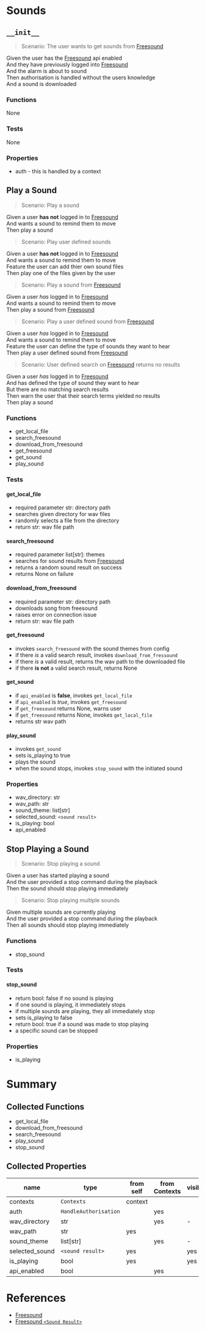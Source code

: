 # Sounds

## `__init__`

> Scenario: The user wants to get sounds from [Freesound](https://freesound.org)

Given the user has the [Freesound](https://freesound.org) api enabled  
And they have previously logged into [Freesound](https://freesound.org)  
And the alarm is about to sound  
Then authorisation is handled without the users knowledge  
And a sound is downloaded

### Functions

None

### Tests

None

### Properties

- auth - this is handled by a context

## Play a Sound

> Scenario: Play a sound

Given a user **has not** logged in to [Freesound](https://freesound.org)  
And wants a sound to remind them to move  
Then play a sound

> Scenario: Play user defined sounds

Given a user **has not** logged in to [Freesound](https://freesound.org)  
And wants a sound to remind them to move  
Feature the user can add thier own sound files  
Then play one of the files given by the user

> Scenario: Play a sound from [Freesound](https://freesound.org)

Given a user _has_ logged in to [Freesound](https://freesound.org)  
And wants a sound to remind them to move  
Then play a sound from [Freesound](https://freesound.org)

> Scenario: Play a user defined sound from [Freesound](https://freesound.org)

Given a user _has_ logged in to [Freesound](https://freesound.org)  
And wants a sound to remind them to move  
Feature the user can define the type of sounds they want to hear  
Then play a user defined sound from [Freesound](https://freesound.org)

> Scenario: User defined search on [Freesound](https://freesound.org) returns no results

Given a user _has_ logged in to [Freesound](https://freesound.org)  
And has defined the type of sound they want to hear  
But there are no matching search results  
Then warn the user that their search terms yielded no results  
Then play a sound

### Functions

- get_local_file
- search_freesound
- download_from_freesound
- get_freesound
- get_sound
- play_sound

### Tests

#### get_local_file

- required parameter str: directory path
- searches given directory for wav files
- randomly selects a file from the directory
- return str: wav file path

#### search_freesound

- required parameter list[str]: themes
- searches for sound results from [Freesound](https://freesound.org)
- returns a random sound result on success
- returns None on failure

#### download_from_freesound

- required parameter str: directory path
- downloads song from freesound
- raises error on connection issue
- return str: wav file path

#### get_freesound

- invokes `search_freesound` with the sound themes from config
- if there _is_ a valid search result, invokes `download_from_fressound`
- if there _is_ a valid result, returns the wav path to the downloaded file
- if there **is not** a valid search result, returns None

#### get_sound

- if `api_enabled` is **false**, invokes `get_local_file`
- if `api_enabled` is _true_, invokes `get_freesound`
- if `get_freesound` returns None, warns user
- if `get_freesound` returns None, invokes `get_local_file`
- returns str wav path

#### play_sound

- invokes `get_sound`
- sets is_playing to true
- plays the sound
- when the sound stops, invokes `stop_sound` with the initiated sound

### Properties

- wav_directory: str
- wav_path: str
- sound_theme: list[str]
- selected_sound: `<sound result>`
- is_playing: bool
- api_enabled

## Stop Playing a Sound

> Scenario: Stop playing a sound

Given a user has started playing a sound  
And the user provided a stop command during the playback  
Then the sound should stop playing immediately

> Scenario: Stop playing multiple sounds

Given multiple sounds are currently playing  
And the user provided a stop command during the playback  
Then all sounds should stop playing immediately

### Functions

- stop_sound

### Tests

#### stop_sound

- return bool: false if no sound is playing
- if one sound is playing, it immediately stops
- if multiple sounds are playing, they all immediately stop
- sets is_playing to false
- return bool: true if a sound was made to stop playing
- a specific sound can be stopped

### Properties

- is_playing

# Summary

## Collected Functions

- get_local_file
- download_from_freesound
- search_freesound
- play_sound
- stop_sound

## Collected Properties

| name           | type                  | from self | from Contexts | visible? |
| -------------- | --------------------- | --------- | ------------- | -------- |
| contexts       | `Contexts`            | context   |               |          |
| auth           | `HandleAuthorisation` |           | yes           |          |
| wav_directory  | str                   |           | yes           | -        |
| wav_path       | str                   | yes       |               |          |
| sound_theme    | list[str]             |           | yes           | -        |
| selected_sound | `<sound result>`      | yes       |               | yes      |
| is_playing     | bool                  | yes       |               | yes      |
| api_enabled    | bool                  |           | yes           |          |

# References

- [Freesound](https://freesound.org)
- [Freesound `<Sound Result>`](https://freesound.org/docs/api/resources_apiv2.html#response-sound-list)
